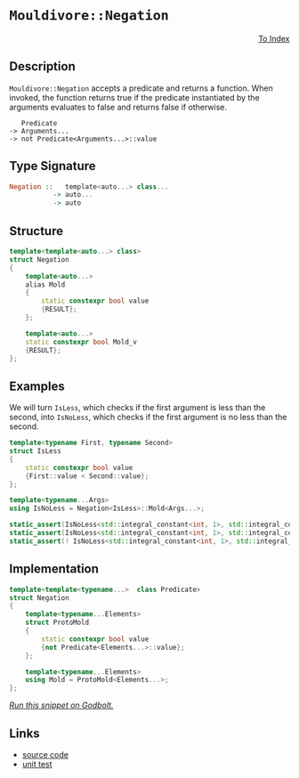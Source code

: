 <!-- Copyright 2024 Feng Mofan
SPDX-License-Identifier: Apache-2.0 -->

# `Mouldivore::Negation`

<p style='text-align: right;'><a href="../../../facilities/metafunctions.md#mouldivore-negation">To Index</a></p>

## Description

`Mouldivore::Negation` accepts a predicate and returns a function. When invoked, the function returns true if the predicate instantiated by the arguments evaluates to false and returns false if otherwise.

<pre><code>   Predicate
-> Arguments...
-> not Predicate&lt;Arguments...&gt;::value</code></pre>

## Type Signature

```Haskell
Negation ::   template<auto...> class...
           -> auto...
           -> auto
```

## Structure

```C++
template<template<auto...> class>
struct Negation
{
    template<auto...>
    alias Mold
    {
        static constexpr bool value
        {RESULT};
    };

    template<auto...>
    static constexpr bool Mold_v 
    {RESULT};
};
```

## Examples

We will turn `IsLess`, which checks if the first argument is less than the second, into `IsNoLess`, which checks if the first argument is no less than the second.

```C++
template<typename First, typename Second>
struct IsLess
{
    static constexpr bool value
    {First::value < Second::value};
};

template<typename...Args>
using IsNoLess = Negation<IsLess>::Mold<Args...>;

static_assert(IsNoLess<std::integral_constant<int, 1>, std::integral_constant<int, 1>>::value);
static_assert(IsNoLess<std::integral_constant<int, 1>, std::integral_constant<int, 0>>::value);
static_assert(! IsNoLess<std::integral_constant<int, 1>, std::integral_constant<int, 2>>::value);
```

## Implementation

```C++
template<template<typename...>  class Predicate>
struct Negation
{
    template<typename...Elements>
    struct ProtoMold
    {
        static constexpr bool value 
        {not Predicate<Elements...>::value};
    };

    template<typename...Elements>
    using Mold = ProtoMold<Elements...>;
};
```

[*Run this snippet on Godbolt.*](https://godbolt.org/#z:OYLghAFBqd5QCxAYwPYBMCmBRdBLAF1QCcAaPECAMzwBtMA7AQwFtMQByARg9KtQYEAysib0QXACx8BBAKoBnTAAUAHpwAMvAFYTStJg1DIApACYAQuYukl9ZATwDKjdAGFUtAK4sGEgJykrgAyeAyYAHI%2BAEaYxAGkAA6oCoRODB7evgnJqY4CoeFRLLHxXIF2mA7pQgRMxASZPn7ltpj2%2BQy19QSFkTFxCQp1DU3ZrcM9fcWlAQCUtqhexMjsHASYLIkGGyYAzG4bWzuY%2B4cAnomMrJgAdPf72ADUT8gGCgpPysSY%2BKK7e2wJg0AEFhsQvA4nhFMMAmJ1gSCTAB2Kygl4vI7beGnA4ES7XNj3W7YehsQQKR6IjFPcGQghfYioIgAWU86GpGJRaJBNJpk0cyFeAmGmFUiWIT2iqE8TwAbmIvJgnpy%2BSrUQxmYzfnh/ri3KTNowCApiY8QCAFd5TsiACL7Hk0lH2vY81VPLEnM74q7MIn3Q3kk1U9EYrypIxPNm0dAqva2xnM1DRjkHQPG00PQEOxHOnOgxEAegAVKWy%2BWK4Wi%2BWngAVTDDT7lqugksV9tlltIgtmPZhN5eLBxtxeRy0QjnEPdkGenHegl%2B5UAMTwxGGpA9C5uTyEVQEqaBoLpUIAkgpgg3KQXUe6BbrhQxReLJdLZVale7uSu1wQLe/lWcO57gw6B/oqNoum6dr5tOs4Ahcvo3MSILEMAlLZqC4ZhMATxnhEqAXh8cYJjCcIIgcZ6Eeh2AWimZwoWhZrZq6uZHnUgoAPpMB8cQEBAeEEZeZzDKBIBhBswDEGIHFoI%2BdSCGc4kblwjwbiJFribCUm0DJIryQQimCMpVKAmB1pzDBd7IFxPENPxCj4VRwkEKJmmSdJsmTApBxKU8KmAmpLkaYIWkeXphgGT5RlPBoJk0Za4EWSxbHwrqNlKHZYBgLhDmCR8zmuSF7k6Z5%2BmGQQxkBbSQViUV2m6XJEXlRuZhxWZSpJRYHALLQnAAKy8H4HBaKQqCcG41jWLSSwrABvY8KQv7Dd1CwANYgH1yK3HsAAcABsyJ7AdGi7Yd/h7PonCSLwLASBoGikENI1jRwvAKCAD1LVoCxwLAMCICASwEIko7kJQaBbHQcQRDcnCqPtAC0e2SE8wDIEKUi3GYvA6kQxB4KBXAyIIIhiOwUjE/IShqJoOh6AA7lJiScDwPX9YNtOjZwADyo4gwyqBUE88N7UjKNoxjkhY08EAeJD9CSuYexcHMvBfd1pAQEgEOJFDZAUBAOt6yAwBSGYfB0Bsa6UNEnPRGE9TnCzvD28wxDnNz0TaFUS0LRDQbcwwtBO8tpBYNEXjAG4Yi0O93C8FgLCGMA4ih/gPzVHKDac2KVSjmsC2ab1ofjtEUnux4WCcwQ%2BO3fHpBZ8Q0pKLamzJ%2BORi0wsVAGGhABqeCYPT3O%2Bs7lOk%2BIFP8IIigqOooe6ETBid6YljWPoeDRO9kALKgiSdHHCMifstqr1YlhmM9jf41g28QAslTVM4ECuGMLRBCB0wDGUSQpGkAhvz0Lkf%2BDAv4lEGETR%2BnRuijE8M0PQUCagjF6GEfo4Cf6TFgVkd%2BmCUFFG/hIB%2BM1ViEMuhwAaj1OYvWFojZGqN0Z%2BSlmYGWuBCAkBVPNVWi0u4LAQJgJgWB4j31IOtSQexbjnWRJIDQkgzCSD2vdPqe1AjF2uqQW6ytbh7S4HtHa/gdo6L6pILgfVzp7UoaHF6b0PrcOWj9f6WtAZ81BgbI2CsYZsE4PUFgcpkQIyYK8ZeOFyi3C4LcEauMSAEz0NPYQohJ7SFibPGmC8QDm0ZkwZm8c2bkI5pYnmziBZC28b4/xgTk5%2BX8KE8JMs5a6wVhwvYZguHqx%2BtrVA8s4hg0Nh0%2BpgwSl%2BLeMncoXAHo0FoFbd6EBbah1do7Mecz3ae29g4Me/tjSB2DpzcOkdo60FjmPRO7c1gjXTj7PAWc44RNUHnDYY8i6c1LuXc4lcTlq1rmPRuzdMCtyTkYDuoA7F8F7goAeQ8R6MDHrEie5NEmyGSfPEauhzZBJQJNSwG8t7wF3vvdIh9j7xjPtYS%2BvBUDXwJtnHebQOjpBcCBQBRMQioJmBA3%2BeR0gMrZSAsBsxIHtHOQIGBjQ4HjGpQKroyCeWstwZy3BUqyhEOWCQlWZCKFPVJZwJ4AyylDMjCEsJGgWH4Dxo0lWaseGkD4QIwYwjVE3RAHsKpMjkSmORIdWR8jjEWOepwaxn0u6awcUgIG/NuluOhrDDg3i6EsAUHKIUcoQknGGDjY1UTCbj3ibCymCLOa6AuhkrJrNVV5J9RwXmwNRxPEFlq4gLAY1xoTUmnEwxam9L1o0vYLSA2OPDfrcG7aFaWmQIkRIHFE3%2BA4smggXE63IwthMuIUyZkjUWSHBaa7lk%2BzWR0gOQcQ6nMwBHKOMc44LSOf8t5YdVznMuTnG5yB873JCsXEaTzHavOrh8%2BuXyUg/Lbv87CAae5MH7oPYeo967QqzRIOFM9qaIrphdVFRKMWlzvjig%2BnBCzqVQxYElo1yW32xWKp%2BfgX70pFe/Jl%2BD0FAL/p0TlwDOjyoQfysjQrZXsegZK5lBDIHINlbx2jvLFWzVIcXNVVDNXRpRrG%2BN8pm0bFbRAVhJqlZmtsd9Xh/DBGUByWo26Zgql7D2H1PqMjRknT2MiXR3qNWvVsDY1pa0QCyK0VwJpe0mn%2BG0WYBRyIyF7FLQ581dicnY3s1zRzLmG5LtpZIIAA%3D)

## Links

- [source code](../../../../conceptrodon/mouldivore/negation.hpp)
- [unit test](../../../../tests/unit/metafunctions/mouldivore/negation.test.hpp)
